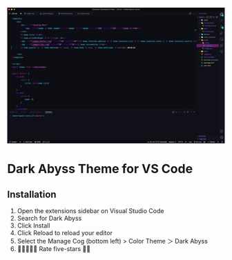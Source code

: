 
![Dark Abyss](https://raw.githubusercontent.com/supapow/Dark-Abyss/master/images/dark-abyss.jpg)

# Dark Abyss Theme for VS Code

## Installation
1. Open the extensions sidebar on Visual Studio Code
1. Search for Dark Abyss
1. Click Install
1. Click Reload to reload your editor
1. Select the Manage Cog (bottom left) > Color Theme ＞ Dark Abyss
1. 🌟🌟🌟🌟🌟 Rate five-stars 🤘🏼